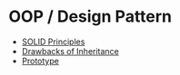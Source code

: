 # OOP / Design Pattern

- [SOLID Principles](solid.md)
- [Drawbacks of Inheritance](drawbacks-of-inheritance.md)
- [Prototype](prototype.md)
